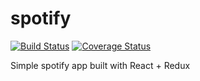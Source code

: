 # spotify

[![Build Status](https://travis-ci.org/grvcoelho/spotify.svg?branch=master)](https://travis-ci.org/grvcoelho/spotify)
[![Coverage Status](https://coveralls.io/repos/github/grvcoelho/spotify/badge.svg?branch=master)](https://coveralls.io/github/grvcoelho/spotify?branch=master)

Simple spotify app built with React + Redux
